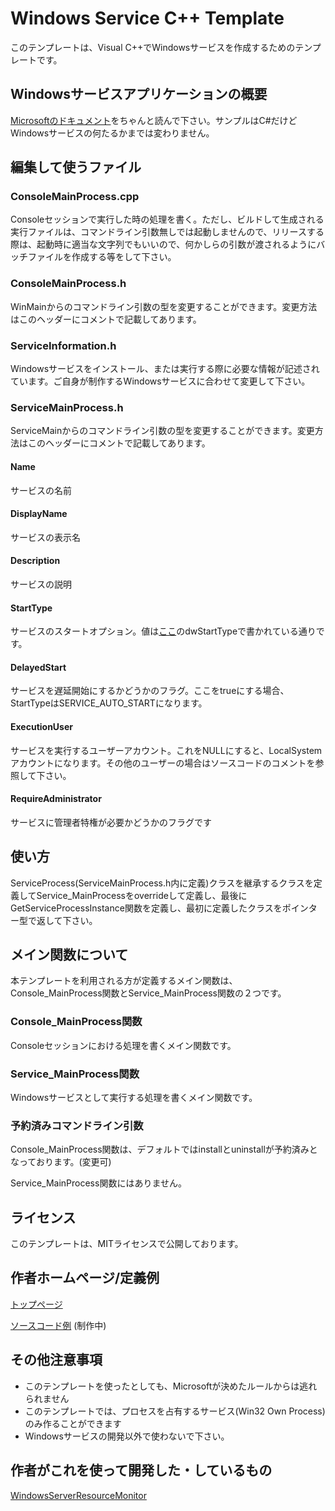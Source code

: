 # Windows Service C++ Template

このテンプレートは、Visual C++でWindowsサービスを作成するためのテンプレートです。

## Windowsサービスアプリケーションの概要

[Microsoftのドキュメント](https://docs.microsoft.com/ja-jp/dotnet/framework/windows-services/introduction-to-windows-service-applications)をちゃんと読んで下さい。サンプルはC#だけどWindowsサービスの何たるかまでは変わりません。

## 編集して使うファイル

### ConsoleMainProcess.cpp
Consoleセッションで実行した時の処理を書く。ただし、ビルドして生成される実行ファイルは、コマンドライン引数無しでは起動しませんので、リリースする際は、起動時に適当な文字列でもいいので、何かしらの引数が渡されるようにバッチファイルを作成する等をして下さい。

### ConsoleMainProcess.h
WinMainからのコマンドライン引数の型を変更することができます。変更方法はこのヘッダーにコメントで記載してあります。

### ServiceInformation.h
Windowsサービスをインストール、または実行する際に必要な情報が記述されています。ご自身が制作するWindowsサービスに合わせて変更して下さい。

### ServiceMainProcess.h
ServiceMainからのコマンドライン引数の型を変更することができます。変更方法はこのヘッダーにコメントで記載してあります。

#### Name
サービスの名前

#### DisplayName
サービスの表示名

#### Description
サービスの説明

#### StartType
サービスのスタートオプション。値は[ここ](https://docs.microsoft.com/en-us/windows/win32/api/winsvc/nf-winsvc-createservicea)のdwStartTypeで書かれている通りです。

#### DelayedStart
サービスを遅延開始にするかどうかのフラグ。ここをtrueにする場合、StartTypeはSERVICE_AUTO_STARTになります。

#### ExecutionUser
サービスを実行するユーザーアカウント。これをNULLにすると、LocalSystemアカウントになります。その他のユーザーの場合はソースコードのコメントを参照して下さい。

#### RequireAdministrator
サービスに管理者特権が必要かどうかのフラグです

## 使い方

ServiceProcess(ServiceMainProcess.h内に定義)クラスを継承するクラスを定義してService_MainProcessをoverrideして定義し、最後にGetServiceProcessInstance関数を定義し、最初に定義したクラスをポインター型で返して下さい。

## メイン関数について

本テンプレートを利用される方が定義するメイン関数は、Console_MainProcess関数とService_MainProcess関数の２つです。

### Console_MainProcess関数

Consoleセッションにおける処理を書くメイン関数です。

### Service_MainProcess関数

Windowsサービスとして実行する処理を書くメイン関数です。

### 予約済みコマンドライン引数

Console_MainProcess関数は、デフォルトではinstallとuninstallが予約済みとなっております。(変更可)

Service_MainProcess関数にはありません。

## ライセンス

このテンプレートは、MITライセンスで公開しております。

## 作者ホームページ/定義例

[トップページ](https://www.kamioda.tokyo/)

[ソースコード例](https://www.kamioda.tokyo/cpp/template/WindowsServiceCppTemplate) (制作中)

## その他注意事項

- このテンプレートを使ったとしても、Microsoftが決めたルールからは逃れられません
- このテンプレートでは、プロセスを占有するサービス(Win32 Own Process)のみ作ることができます
- Windowsサービスの開発以外で使わないで下さい。

## 作者がこれを使って開発した・しているもの

[WindowsServerResourceMonitor](https://github.com/AinoMegumi/WindowsServerResourceMonitor)
